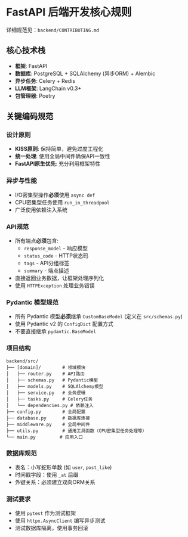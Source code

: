 # FastAPI 后端开发核心规则

详细规范见：`backend/CONTRIBUTING.md`

## 核心技术栈
- **框架**: FastAPI
- **数据库**: PostgreSQL + SQLAlchemy (异步ORM) + Alembic
- **异步任务**: Celery + Redis
- **LLM框架**: LangChain v0.3+
- **包管理器**: Poetry

## 关键编码规范

### 设计原则
- **KISS原则**: 保持简单，避免过度工程化
- **统一处理**: 使用全局中间件确保API一致性
- **FastAPI原生优先**: 充分利用框架特性

### 异步与性能
- I/O密集型操作**必须**使用 `async def`
- CPU密集型任务使用 `run_in_threadpool`
- 广泛使用依赖注入系统

### API规范
- 所有端点**必须**包含:
  - `response_model` - 响应模型
  - `status_code` - HTTP状态码
  - `tags` - API分组标签
  - `summary` - 端点描述
- 直接返回业务数据，让框架处理序列化
- 使用 `HTTPException` 处理业务错误

### Pydantic 模型规范
- 所有 Pydantic 模型**必须**继承 `CustomBaseModel` (定义在 `src/schemas.py`)
- 使用 Pydantic v2 的 `ConfigDict` 配置方式
- 不要直接继承 `pydantic.BaseModel`

### 项目结构
```
backend/src/
├── [domain]/        # 领域模块
│   ├── router.py    # API路由
│   ├── schemas.py   # Pydantic模型
│   ├── models.py    # SQLAlchemy模型
│   ├── service.py   # 业务逻辑
│   ├── tasks.py     # Celery任务
│   └── dependencies.py # 依赖注入
├── config.py        # 全局配置
├── database.py      # 数据库连接
├── middleware.py    # 全局中间件
├── utils.py         # 通用工具函数（CPU密集型任务处理等）
└── main.py         # 应用入口
```

### 数据库规范
- 表名：小写蛇形单数 (如 `user`, `post_like`)
- 时间戳字段：使用 `_at` 后缀
- 外键关系：必须建立双向ORM关系

### 测试要求
- 使用 `pytest` 作为测试框架
- 使用 `httpx.AsyncClient` 编写异步测试
- 测试数据库隔离，使用事务回滚